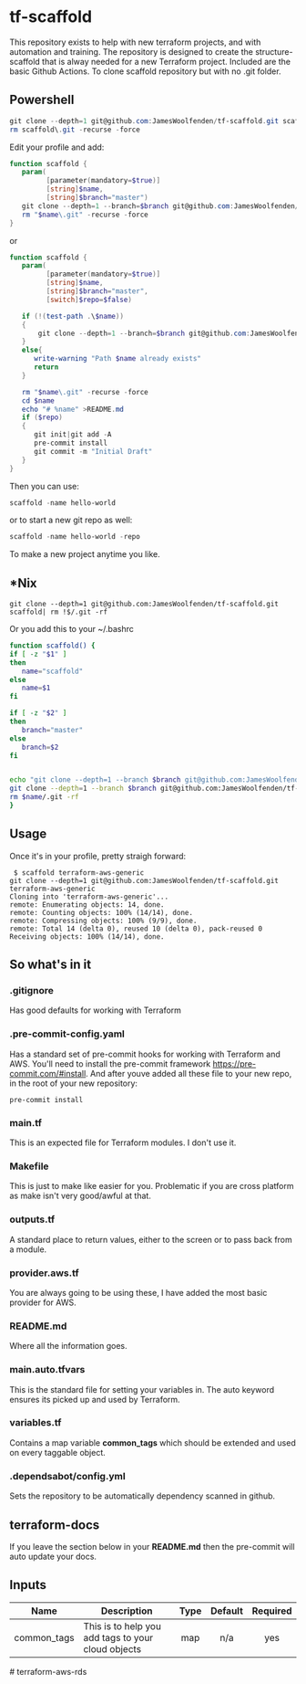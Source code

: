# tf-scaffold

This repository exists to help with new terraform projects, and with automation and training.
The repository is designed to create the structure- scaffold that is alway needed for a new Terraform project.
Included are the basic Github Actions.
To clone scaffold repository but with no .git folder.

## Powershell

```powershell
git clone --depth=1 git@github.com:JamesWoolfenden/tf-scaffold.git scaffold
rm scaffold\.git -recurse -force
```

Edit your profile and add:

```powershell
function scaffold {
   param(
         [parameter(mandatory=$true)]
         [string]$name,
         [string]$branch="master")
   git clone --depth=1 --branch=$branch git@github.com:JamesWoolfenden/tf-scaffold.git "$name"
   rm "$name\.git" -recurse -force
}
```

or

```powershell
function scaffold {
   param(
         [parameter(mandatory=$true)]
         [string]$name,
         [string]$branch="master",
         [switch]$repo=$false)

   if (!(test-path .\$name))
   {
       git clone --depth=1 --branch=$branch git@github.com:JamesWoolfenden/tf-scaffold.git "$name"
   }
   else{
      write-warning "Path $name already exists"
      return
   }

   rm "$name\.git" -recurse -force
   cd $name
   echo "# %name" >README.md
   if ($repo)
   {
      git init|git add -A
      pre-commit install
      git commit -m "Initial Draft"
   }
}
```

Then you can use:

```powershell
scaffold -name hello-world
```

or to start a new git repo as well:

```powershell
scaffold -name hello-world -repo
```

To make a new project anytime you like.

## \*Nix

```cli
git clone --depth=1 git@github.com:JamesWoolfenden/tf-scaffold.git scaffold| rm !$/.git -rf
```

Or you add this to your ~/.bashrc

```bash
function scaffold() {
if [ -z "$1" ]
then
   name="scaffold"
else
   name=$1
fi

if [ -z "$2" ]
then
   branch="master"
else
   branch=$2
fi


echo "git clone --depth=1 --branch $branch git@github.com:JamesWoolfenden/tf-scaffold.git $name"
git clone --depth=1 --branch $branch git@github.com:JamesWoolfenden/tf-scaffold.git $name
rm $name/.git -rf
}
```

## Usage

Once it's in your profile, pretty straigh forward:

```cli
 $ scaffold terraform-aws-generic
git clone --depth=1 git@github.com:JamesWoolfenden/tf-scaffold.git terraform-aws-generic
Cloning into 'terraform-aws-generic'...
remote: Enumerating objects: 14, done.
remote: Counting objects: 100% (14/14), done.
remote: Compressing objects: 100% (9/9), done.
remote: Total 14 (delta 0), reused 10 (delta 0), pack-reused 0
Receiving objects: 100% (14/14), done.
```

## So what's in it

### .gitignore

Has good defaults for working with Terraform

### .pre-commit-config.yaml

Has a standard set of pre-commit hooks for working with Terraform and AWS. You'll need to install the pre-commit framework <https://pre-commit.com/#install>.
And after youve added all these file to your new repo, in the root of your new repository:

```cli
pre-commit install
```

### main.tf

This is an expected file for Terraform modules. I don't use it.

### Makefile

This is just to make like easier for you. Problematic if you are cross platform as make isn't very good/awful at that.

### outputs.tf

A standard place to return values, either to the screen or to pass back from a module.

### provider.aws.tf

You are always going to be using these, I have added the most basic provider for AWS.

### README.md

Where all the information goes.

### main.auto.tfvars

This is the standard file for setting your variables in. The auto keyword ensures its picked up and used by Terraform.

### variables.tf

Contains a map variable **common_tags** which should be extended and used on
every taggable object.

### .dependsabot/config.yml

Sets the repository to be automatically dependency scanned in github.

## terraform-docs

If you leave the section below in your **README.md** then the pre-commit will auto update your docs.

<!-- BEGINNING OF PRE-COMMIT-TERRAFORM DOCS HOOK -->
## Inputs

| Name | Description | Type | Default | Required |
|------|-------------|:----:|:-----:|:-----:|
| common\_tags | This is to help you add tags to your cloud objects | map | n/a | yes |

<!-- END OF PRE-COMMIT-TERRAFORM DOCS HOOK -->
#   t e r r a f o r m - a w s - r d s  
 